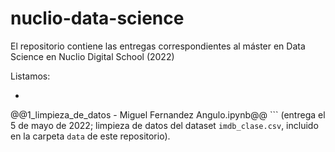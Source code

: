 # nuclio-data-science

El repositorio contiene las entregas correspondientes al máster en Data Science en Nuclio Digital School (2022)

Listamos:
- ```diff
@@1_limpieza_de_datos - Miguel Fernandez Angulo.ipynb@@
``` (entrega el 5 de mayo de 2022; limpieza de datos del dataset `imdb_clase.csv`, incluido en la carpeta `data` de este repositorio).


